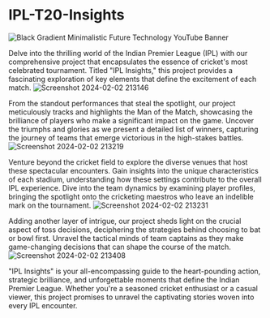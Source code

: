 # IPL-T20-Insights
![Black Gradient Minimalistic Future Technology YouTube Banner](https://github.com/PreetiGudania/IPL-T20-Insights/assets/156502293/8cb5c196-6f76-4ca9-bfd5-8ec324df6c77)


Delve into the thrilling world of the Indian Premier League (IPL) with our comprehensive project that encapsulates the essence of cricket's most celebrated tournament. Titled "IPL Insights," this project provides a fascinating exploration of key elements that define the excitement of each match.
![Screenshot 2024-02-02 213146](https://github.com/PreetiGudania/IPL-T20-Insights/assets/156502293/6e08f142-67a8-4f67-8be4-a860f71a0fca)


From the standout performances that steal the spotlight, our project meticulously tracks and highlights the Man of the Match, showcasing the brilliance of players who make a significant impact on the game. Uncover the triumphs and glories as we present a detailed list of winners, capturing the journey of teams that emerge victorious in the high-stakes battles.
![Screenshot 2024-02-02 213219](https://github.com/PreetiGudania/IPL-T20-Insights/assets/156502293/6956d752-1739-4a08-b696-b6ed2c3bd6e0)


Venture beyond the cricket field to explore the diverse venues that host these spectacular encounters. Gain insights into the unique characteristics of each stadium, understanding how these settings contribute to the overall IPL experience. Dive into the team dynamics by examining player profiles, bringing the spotlight onto the cricketing maestros who leave an indelible mark on the tournament.
![Screenshot 2024-02-02 213231](https://github.com/PreetiGudania/IPL-T20-Insights/assets/156502293/bf99b17a-f954-4fa3-8df7-853e2ddb0fa7)

Adding another layer of intrigue, our project sheds light on the crucial aspect of toss decisions, deciphering the strategies behind choosing to bat or bowl first. Unravel the tactical minds of team captains as they make game-changing decisions that can shape the course of the match.
![Screenshot 2024-02-02 213408](https://github.com/PreetiGudania/IPL-T20-Insights/assets/156502293/5010ed07-3f66-4c8d-a823-d244d428c066)

"IPL Insights" is your all-encompassing guide to the heart-pounding action, strategic brilliance, and unforgettable moments that define the Indian Premier League. Whether you're a seasoned cricket enthusiast or a casual viewer, this project promises to unravel the captivating stories woven into every IPL encounter.
